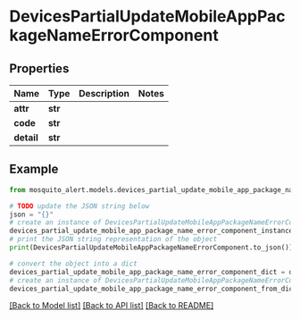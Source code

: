 # DevicesPartialUpdateMobileAppPackageNameErrorComponent


## Properties

Name | Type | Description | Notes
------------ | ------------- | ------------- | -------------
**attr** | **str** |  | 
**code** | **str** |  | 
**detail** | **str** |  | 

## Example

```python
from mosquito_alert.models.devices_partial_update_mobile_app_package_name_error_component import DevicesPartialUpdateMobileAppPackageNameErrorComponent

# TODO update the JSON string below
json = "{}"
# create an instance of DevicesPartialUpdateMobileAppPackageNameErrorComponent from a JSON string
devices_partial_update_mobile_app_package_name_error_component_instance = DevicesPartialUpdateMobileAppPackageNameErrorComponent.from_json(json)
# print the JSON string representation of the object
print(DevicesPartialUpdateMobileAppPackageNameErrorComponent.to_json())

# convert the object into a dict
devices_partial_update_mobile_app_package_name_error_component_dict = devices_partial_update_mobile_app_package_name_error_component_instance.to_dict()
# create an instance of DevicesPartialUpdateMobileAppPackageNameErrorComponent from a dict
devices_partial_update_mobile_app_package_name_error_component_from_dict = DevicesPartialUpdateMobileAppPackageNameErrorComponent.from_dict(devices_partial_update_mobile_app_package_name_error_component_dict)
```
[[Back to Model list]](../README.md#documentation-for-models) [[Back to API list]](../README.md#documentation-for-api-endpoints) [[Back to README]](../README.md)


